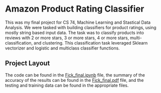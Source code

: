 # Amazon Product Rating Classifier

This was my final project for CS 74, Machine Learning and Stastical Data Analysis. We were tasked with building classifiers for product ratings, using mostly string based input data. The task was to classify products into reviews with 2 or more stars, 3 or more stars, 4 or more stars, multi-classification, and clustering. This classification task leveraged Sklearn vectorizer and logistic and multiclass classifier functions.

## Project Layout

The code can be found in the [Fick_final.ipynb](Fick_final.ipynb) file, the summary of the accuracy of the results can be found in the [Fick_final.pdf](Fick_final.pdf) file, and the testing and training data can be found in the appropriate files.